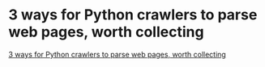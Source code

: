 # 3 ways for Python crawlers to parse web pages, worth collecting
[3 ways for Python crawlers to parse web pages, worth collecting](https://aiwithcloud.com/2022/09/19/3_ways_for_python_crawlers_to_parse_web_pages_worth_collecting/)